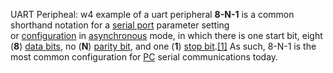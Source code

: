 
UART Peripheal: w4 example of a uart peripheral
**8-N-1** is a common shorthand notation for a [serial port](https://en.wikipedia.org/wiki/Serial_port "Serial port") parameter setting or [configuration](https://en.wikipedia.org/wiki/Computer_configuration "Computer configuration") in [asynchronous](https://en.wikipedia.org/wiki/Asynchronous_start-stop "Asynchronous start-stop") mode, in which there is one start bit, eight (**8**) [data bits](https://en.wikipedia.org/wiki/Bit "Bit"), no (**N**) [parity bit](https://en.wikipedia.org/wiki/Parity_bit "Parity bit"), and one (**1**) [stop bit](https://en.wikipedia.org/wiki/Stop_bit "Stop bit").[[1]](https://en.wikipedia.org/wiki/8-N-1#cite_note-modemhelp-1) As such, 8-N-1 is the most common configuration for [PC](https://en.wikipedia.org/wiki/Personal_computer "Personal computer") serial communications today.
